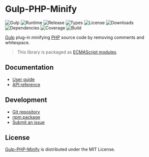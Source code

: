 # Gulp-PHP-Minify
![Gulp](https://badgen.net/badge/gulp/%3E%3D4.0.0/green) ![Runtime](https://badgen.net/npm/node/@cedx/gulp-php-minify) ![Release](https://badgen.net/npm/v/@cedx/gulp-php-minify) ![Types](https://badgen.net/npm/types/@cedx/gulp-php-minify) ![License](https://badgen.net/npm/license/@cedx/gulp-php-minify) ![Downloads](https://badgen.net/npm/dt/@cedx/gulp-php-minify) ![Dependencies](https://badgen.net/david/dep/cedx/gulp-php-minify) ![Coverage](https://badgen.net/coveralls/c/github/cedx/gulp-php-minify) ![Build](https://badgen.net/github/checks/cedx/gulp-php-minify)

[Gulp](https://gulpjs.com) plug-in minifying [PHP](https://www.php.net) source code by removing comments and whitespace.

> This library is packaged as [ECMAScript modules](https://nodejs.org/api/esm.html).

## Documentation
- [User guide](https://docs.belin.io/gulp-php-minify)
- [API reference](https://api.belin.io/gulp-php-minify)

## Development
- [Git repository](https://git.belin.io/cedx/gulp-php-minify)
- [npm package](https://www.npmjs.com/package/@cedx/gulp-php-minify)
- [Submit an issue](https://git.belin.io/cedx/gulp-php-minify/issues)

## License
[Gulp-PHP-Minify](https://docs.belin.io/gulp-php-minify) is distributed under the MIT License.
